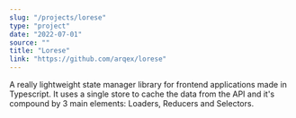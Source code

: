 ```yaml
---
slug: "/projects/lorese"
type: "project"
date: "2022-07-01"
source: ""
title: "Lorese"
link: "https://github.com/arqex/lorese"
---
```


A really lightweight state manager library for frontend applications made in Typescript. It uses a single store to cache the data from the API and it's compound by 3 main elements: Loaders, Reducers and Selectors.